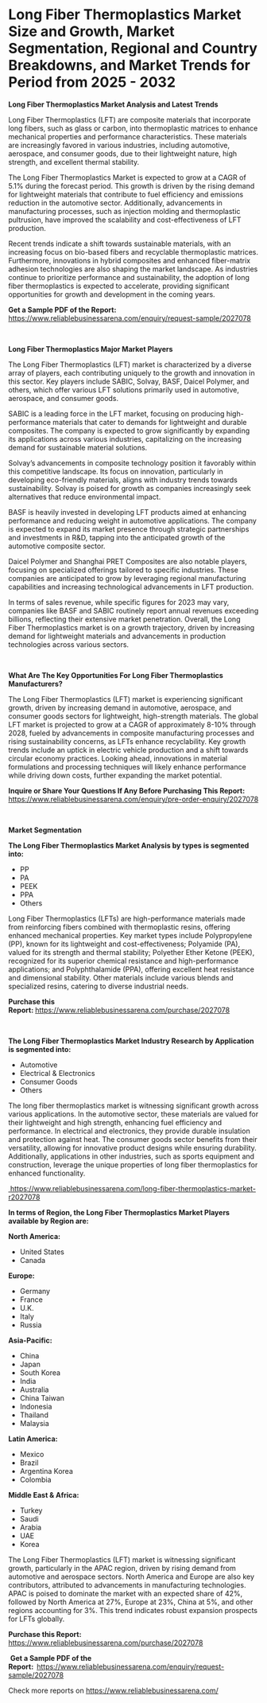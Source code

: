 <p><h1>Long Fiber Thermoplastics Market Size and Growth, Market Segmentation, Regional and Country Breakdowns, and Market Trends for Period from 2025 -  2032</h1></p><p><strong>Long Fiber Thermoplastics Market Analysis and Latest Trends</strong></p>
<p><p>Long Fiber Thermoplastics (LFT) are composite materials that incorporate long fibers, such as glass or carbon, into thermoplastic matrices to enhance mechanical properties and performance characteristics. These materials are increasingly favored in various industries, including automotive, aerospace, and consumer goods, due to their lightweight nature, high strength, and excellent thermal stability.</p><p>The Long Fiber Thermoplastics Market is expected to grow at a CAGR of 5.1% during the forecast period. This growth is driven by the rising demand for lightweight materials that contribute to fuel efficiency and emissions reduction in the automotive sector. Additionally, advancements in manufacturing processes, such as injection molding and thermoplastic pultrusion, have improved the scalability and cost-effectiveness of LFT production.</p><p>Recent trends indicate a shift towards sustainable materials, with an increasing focus on bio-based fibers and recyclable thermoplastic matrices. Furthermore, innovations in hybrid composites and enhanced fiber-matrix adhesion technologies are also shaping the market landscape. As industries continue to prioritize performance and sustainability, the adoption of long fiber thermoplastics is expected to accelerate, providing significant opportunities for growth and development in the coming years.</p></p>
<p><strong>Get a Sample PDF of the Report:&nbsp;</strong> <a href="https://www.reliablebusinessarena.com/enquiry/request-sample/2027078?utm_campaign=3492&utm_medium=2&utm_source=Github&utm_content=ia&utm_term=31032025&utm_id=long-fiber-thermoplastics">https://www.reliablebusinessarena.com/enquiry/request-sample/2027078</a></p>
<p>&nbsp;</p>
<p><strong>Long Fiber Thermoplastics Major Market Players</strong></p>
<p><p>The Long Fiber Thermoplastics (LFT) market is characterized by a diverse array of players, each contributing uniquely to the growth and innovation in this sector. Key players include SABIC, Solvay, BASF, Daicel Polymer, and others, which offer various LFT solutions primarily used in automotive, aerospace, and consumer goods.</p><p>SABIC is a leading force in the LFT market, focusing on producing high-performance materials that cater to demands for lightweight and durable composites. The company is expected to grow significantly by expanding its applications across various industries, capitalizing on the increasing demand for sustainable material solutions.</p><p>Solvay’s advancements in composite technology position it favorably within this competitive landscape. Its focus on innovation, particularly in developing eco-friendly materials, aligns with industry trends towards sustainability. Solvay is poised for growth as companies increasingly seek alternatives that reduce environmental impact.</p><p>BASF is heavily invested in developing LFT products aimed at enhancing performance and reducing weight in automotive applications. The company is expected to expand its market presence through strategic partnerships and investments in R&D, tapping into the anticipated growth of the automotive composite sector.</p><p>Daicel Polymer and Shanghai PRET Composites are also notable players, focusing on specialized offerings tailored to specific industries. These companies are anticipated to grow by leveraging regional manufacturing capabilities and increasing technological advancements in LFT production.</p><p>In terms of sales revenue, while specific figures for 2023 may vary, companies like BASF and SABIC routinely report annual revenues exceeding billions, reflecting their extensive market penetration. Overall, the Long Fiber Thermoplastics market is on a growth trajectory, driven by increasing demand for lightweight materials and advancements in production technologies across various sectors.</p></p>
<p>&nbsp;</p>
<p><strong>What Are The Key Opportunities For Long Fiber Thermoplastics Manufacturers?</strong></p>
<p><p>The Long Fiber Thermoplastics (LFT) market is experiencing significant growth, driven by increasing demand in automotive, aerospace, and consumer goods sectors for lightweight, high-strength materials. The global LFT market is projected to grow at a CAGR of approximately 8-10% through 2028, fueled by advancements in composite manufacturing processes and rising sustainability concerns, as LFTs enhance recyclability. Key growth trends include an uptick in electric vehicle production and a shift towards circular economy practices. Looking ahead, innovations in material formulations and processing techniques will likely enhance performance while driving down costs, further expanding the market potential.</p></p>
<p><strong>Inquire or Share Your Questions If Any Before Purchasing This Report:</strong> <a href="https://www.reliablebusinessarena.com/enquiry/pre-order-enquiry/2027078?utm_campaign=3492&utm_medium=2&utm_source=Github&utm_content=ia&utm_term=31032025&utm_id=long-fiber-thermoplastics">https://www.reliablebusinessarena.com/enquiry/pre-order-enquiry/2027078</a></p>
<p>&nbsp;</p>
<p><strong>Market Segmentation</strong></p>
<p><strong>The Long Fiber Thermoplastics Market Analysis by types is segmented into:</strong></p>
<p><ul><li>PP</li><li>PA</li><li>PEEK</li><li>PPA</li><li>Others</li></ul></p>
<p><p>Long Fiber Thermoplastics (LFTs) are high-performance materials made from reinforcing fibers combined with thermoplastic resins, offering enhanced mechanical properties. Key market types include Polypropylene (PP), known for its lightweight and cost-effectiveness; Polyamide (PA), valued for its strength and thermal stability; Polyether Ether Ketone (PEEK), recognized for its superior chemical resistance and high-performance applications; and Polyphthalamide (PPA), offering excellent heat resistance and dimensional stability. Other materials include various blends and specialized resins, catering to diverse industrial needs.</p></p>
<p><strong>Purchase this Report:&nbsp;</strong><a href="https://www.reliablebusinessarena.com/purchase/2027078?utm_campaign=3492&utm_medium=2&utm_source=Github&utm_content=ia&utm_term=31032025&utm_id=long-fiber-thermoplastics">https://www.reliablebusinessarena.com/purchase/2027078</a></p>
<p>&nbsp;</p>
<p><strong>The Long Fiber Thermoplastics Market Industry Research by Application is segmented into:</strong></p>
<p><ul><li>Automotive</li><li>Electrical & Electronics</li><li>Consumer Goods</li><li>Others</li></ul></p>
<p><p>The long fiber thermoplastics market is witnessing significant growth across various applications. In the automotive sector, these materials are valued for their lightweight and high strength, enhancing fuel efficiency and performance. In electrical and electronics, they provide durable insulation and protection against heat. The consumer goods sector benefits from their versatility, allowing for innovative product designs while ensuring durability. Additionally, applications in other industries, such as sports equipment and construction, leverage the unique properties of long fiber thermoplastics for enhanced functionality.</p></p>
<p><a href="https://www.reliablebusinessarena.com/long-fiber-thermoplastics-market-r2027078?utm_campaign=3492&utm_medium=2&utm_source=Github&utm_content=ia&utm_term=31032025&utm_id=long-fiber-thermoplastics">&nbsp;https://www.reliablebusinessarena.com/long-fiber-thermoplastics-market-r2027078</a></p>
<p><strong>In terms of Region, the Long Fiber Thermoplastics Market Players available by Region are:</strong></p>
<p>
    <p> <strong> North America: </strong>
        <ul>
            <li>United States</li>
            <li>Canada</li>
        </ul>
        </p> 
    <p> <strong> Europe: </strong>
        <ul>
            <li>Germany</li>
            <li>France</li>
            <li>U.K.</li>
            <li>Italy</li>
            <li>Russia</li>
        </ul>
        </p> 
    <p> <strong> Asia-Pacific: </strong>
        <ul>
            <li>China</li>
            <li>Japan</li>
            <li>South Korea</li>
            <li>India</li>
            <li>Australia</li>
            <li>China Taiwan</li>
            <li>Indonesia</li>
            <li>Thailand</li>
            <li>Malaysia</li>
        </ul>
        </p> 
    <p> <strong> Latin America: </strong>
        <ul>
            <li>Mexico</li>
            <li>Brazil</li>
            <li>Argentina Korea</li>
            <li>Colombia</li>
        </ul>
        </p> 
    <p> <strong> Middle East & Africa: </strong>
        <ul>
            <li>Turkey</li>
            <li>Saudi</li>
            <li>Arabia</li>
            <li>UAE</li>
            <li>Korea</li>
        </ul>
    </p>
    </p>
<p><p>The Long Fiber Thermoplastics (LFT) market is witnessing significant growth, particularly in the APAC region, driven by rising demand from automotive and aerospace sectors. North America and Europe are also key contributors, attributed to advancements in manufacturing technologies. APAC is poised to dominate the market with an expected share of 42%, followed by North America at 27%, Europe at 23%, China at 5%, and other regions accounting for 3%. This trend indicates robust expansion prospects for LFTs globally.</p></p>
<p><strong>Purchase this Report: </strong><a href="https://www.reliablebusinessarena.com/purchase/2027078?utm_campaign=3492&utm_medium=2&utm_source=Github&utm_content=ia&utm_term=31032025&utm_id=long-fiber-thermoplastics">https://www.reliablebusinessarena.com/purchase/2027078</a></p>
<p>&nbsp;<strong>Get a Sample PDF of the Report:&nbsp;&nbsp;</strong><a href="https://www.reliablebusinessarena.com/enquiry/request-sample/2027078?utm_campaign=3492&utm_medium=2&utm_source=Github&utm_content=ia&utm_term=31032025&utm_id=long-fiber-thermoplastics">https://www.reliablebusinessarena.com/enquiry/request-sample/2027078</a></p>
<p><strong></strong></p>
<p>Check more reports on <a href="https://www.reliablebusinessarena.com/?utm_campaign=3492&utm_medium=2&utm_source=Github&utm_content=ia&utm_term=31032025&utm_id=long-fiber-thermoplastics">https://www.reliablebusinessarena.com/</a></p>
